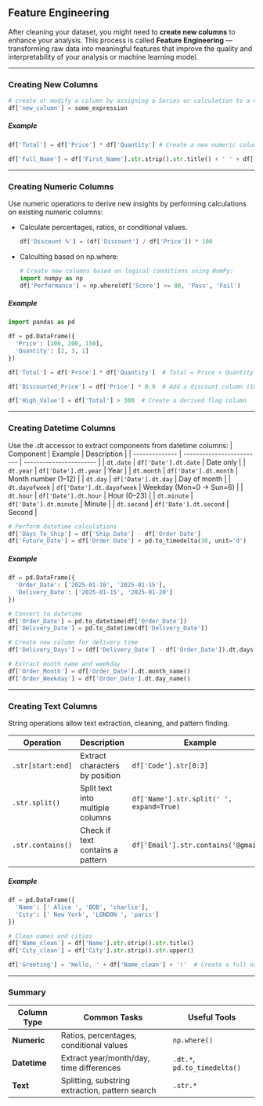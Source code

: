 ## Feature Engineering

After cleaning your dataset, you might need to **create new columns** to enhance your analysis. This process is called **Feature Engineering** — transforming raw data into meaningful features that improve the quality and interpretability of your analysis or machine learning model.

---
### Creating New Columns
 ```python
# create or modify a column by assigning a Series or calculation to a new column name: 
df['new_column'] = some_expression
 ```
##### Example 
  ```python
df['Total'] = df['Price'] * df['Quantity'] # Create a new numeric column = Price × Quantity

df['Full_Name'] = df['First_Name'].str.strip().str.title() + ' ' + df['Last_Name'] # Create new Text column
```
    
---
### Creating Numeric Columns

Use numeric operations to derive new insights by performing calculations on existing numeric columns:

- Calculate percentages, ratios, or conditional values.
  ```python
  df['Discount %'] = (df['Discount'] / df['Price']) * 100
  ```
  
- Calculting based on np.where:  
    ```python
    # Create new columns based on logical conditions using NumPy: 
  import numpy as np
  df['Performance'] = np.where(df['Score'] >= 80, 'Pass', 'Fail')
  ```

##### Example 
  ```python
import pandas as pd

df = pd.DataFrame({
    'Price': [100, 200, 150],
    'Quantity': [2, 3, 1]
})

df['Total'] = df['Price'] * df['Quantity']  # Total = Price × Quantity

df['Discounted_Price'] = df['Price'] * 0.9  # Add a discount column (10% off)

df['High_Value'] = df['Total'] > 300  # Create a derived flag column
```
    
---

### Creating Datetime Columns
Use the .dt accessor to extract components from datetime columns: 
    | Component      | Example                   | Description             |
| -------------- | ------------------------- | ----------------------- |
| `dt.date`      | `df['Date'].dt.date`      | Date only               |
| `dt.year`      | `df['Date'].dt.year`      | Year                    |
| `dt.month`     | `df['Date'].dt.month`     | Month number (1–12)     |
| `dt.day`       | `df['Date'].dt.day`       | Day of month            |
| `dt.dayofweek` | `df['Date'].dt.dayofweek` | Weekday (Mon=0 → Sun=6) |
| `dt.hour`      | `df['Date'].dt.hour`      | Hour (0–23)             |
| `dt.minute`    | `df['Date'].dt.minute`    | Minute                  |
| `dt.second`    | `df['Date'].dt.second`    | Second                  |

 ```python
# Perform datetime calculations
df['Days_To_Ship'] = df['Ship Date'] - df['Order Date']
df['Future_Date'] = df['Order Date'] + pd.to_timedelta(30, unit='d')
  ```
##### Example 
  ```python
df = pd.DataFrame({
    'Order_Date': ['2025-01-10', '2025-01-15'],
    'Delivery_Date': ['2025-01-15', '2025-01-20']
})

# Convert to datetime
df['Order_Date'] = pd.to_datetime(df['Order_Date'])
df['Delivery_Date'] = pd.to_datetime(df['Delivery_Date'])

# Create new column for delivery time
df['Delivery_Days'] = (df['Delivery_Date'] - df['Order_Date']).dt.days

# Extract month name and weekday
df['Order_Month'] = df['Order_Date'].dt.month_name()
df['Order_Weekday'] = df['Order_Date'].dt.day_name()
```

---

### Creating Text Columns
String operations allow text extraction, cleaning, and pattern finding. 

| Operation         | Description                      | Example                                  |
| ----------------- | -------------------------------- | ---------------------------------------- |
| `.str[start:end]` | Extract characters by position   | `df['Code'].str[0:3]`                    |
| `.str.split()`    | Split text into multiple columns | `df['Name'].str.split(' ', expand=True)` |
| `.str.contains()` | Check if text contains a pattern | `df['Email'].str.contains('@gmail')`     |

##### Example 
  ```python
df = pd.DataFrame({
    'Name': [' Alice ', 'BOB', 'charlie'],
    'City': [' New York', 'LONDON ', 'paris']
})

# Clean names and cities
df['Name_clean'] = df['Name'].str.strip().str.title()
df['City_clean'] = df['City'].str.strip().str.upper()

df['Greeting'] = 'Hello, ' + df['Name_clean'] + '!'  # Create a full name column

```

---

### Summary
| Column Type  | Common Tasks                                    | Useful Tools                 |
| ------------ | ----------------------------------------------- | ---------------------------- |
| **Numeric**  | Ratios, percentages, conditional values         | `np.where()`                 |
| **Datetime** | Extract year/month/day, time differences        | `.dt.*`, `pd.to_timedelta()` |
| **Text**     | Splitting, substring extraction, pattern search | `.str.*`                     |







